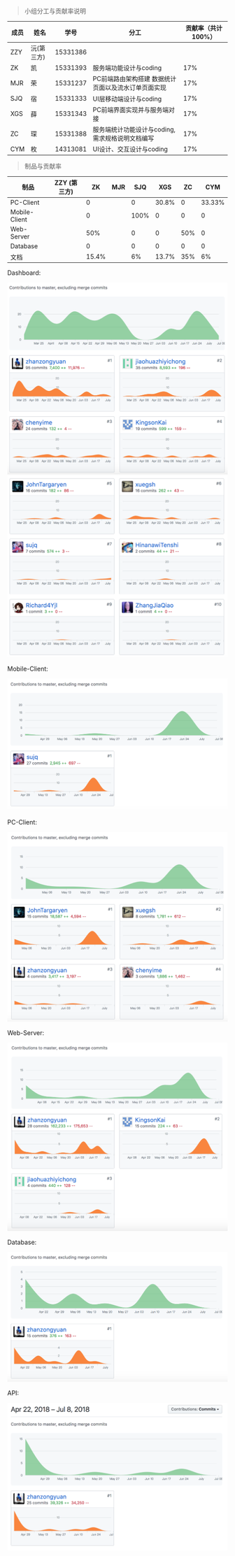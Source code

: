 > 小组分工与贡献率说明

| 成员 | 姓名       | 学号     | 分工                   | 贡献率（共计100%） |
| ---- | ---------- | -------- | ---------------------- | ------------------ |
| ZZY  | 沅(第三方) | 15331386 |                        |                    |
| ZK   | 凯         | 15331393 | 服务端功能设计与coding          |     17%               |
| MJR  | 荣         | 15331237 | PC前端路由架构搭建 数据统计页面以及流水订单页面实现|    17%                |
| SJQ  | 宿         | 15331333 | UI层移动端设计与coding | 17%                |
| XGS  | 薛         | 15331343 | PC前端界面实现并与服务端对接 | 17%                  |
| ZC   | 琛        | 15331388 |   服务端统计功能设计与coding,需求规格说明文档编写                     |     17%               |
| CYM  | 枚         | 14313081 | UI设计、交互设计与coding | 17%                   |

> 制品与贡献率

| 制品          | ZZY      (第三方) | ZK   | MJR  | SJQ  | XGS  | ZC   | CYM  |
| ------------- | ----------------- | ---- | ---- | ---- | ---- | ---- | ---- |
| PC-Client     |                   |  0   |      | 0    |30.8% |    0 | 33.33% |
| Mobile-Client |                   |  0   |      | 100% |   0  |     0 | 0   |
| Web-Server    |                   |  50% |      | 0    |   0  |   50% | 0   |
| Database      |                   |  0   |      | 0    |   0  |     0 | 0   |
| 文档          |                   | 15.4%|      | 6%   |  13.7%|   35% |6%    |


Dashboard:

![Dashboard1](../../assets/images/Dashboard1.png)![Dashboard2](../../assets/images/Dashboard2.png)



Mobile-Client:

![Mobile-Client](../../assets/images/Mobile-Client.png)

PC-Client:

![PC-Client](../../assets/images/PC-Client.png)



Web-Server:

![Web-Server](../../assets/images/Web-Server.png)



Database:

![Database](../../assets/images/Database.png)

API:

![API](../../assets/images/API.png)
